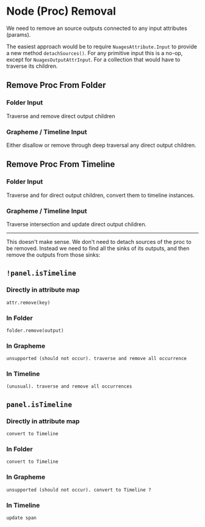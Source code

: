 # Node (Proc) Removal

We need to remove an source outputs connected to any input attributes (params).

The easiest approach would be to require `NuagesAttribute.Input` to provide a new
method `detachSources()`. For any primitive input this is a no-op, except for
`NuagesOutputAttrInput`. For a collection that would have to traverse its children.

## Remove Proc From Folder

### Folder Input

Traverse and remove direct output children

### Grapheme / Timeline Input

Either disallow or remove through deep traversal any direct output children.

## Remove Proc From Timeline

### Folder Input

Traverse and for direct output children, convert them to timeline instances.

### Grapheme / Timeline Input

Traverse intersection and update direct output children.

----------------------------

This doesn't make sense. We don't need to detach sources of the proc to be removed.
Instead we need to find all the sinks of its outputs, and then remove the outputs
from those sinks:

## `!panel.isTimeline`

### Directly in attribute map

    attr.remove(key)
    
### In Folder

    folder.remove(output)
    
### In Grapheme

    unsupported (should not occur). traverse and remove all occurrence
    
### In Timeline

    (unusual). traverse and remove all occurrences

## `panel.isTimeline`

### Directly in attribute map

    convert to Timeline
    
### In Folder

    convert to Timeline
    
### In Grapheme

    unsupported (should not occur). convert to Timeline ?
    
### In Timeline

    update span


